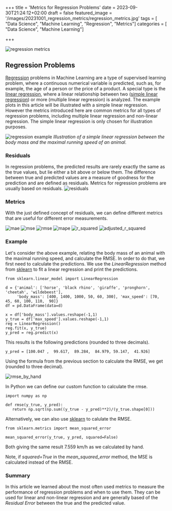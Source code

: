 +++
title = 'Metrics for Regression Problems'
date = 2023-09-30T21:24:12+02:00
draft = false
featured_image = '/images/20231001_regression_metrics/regression_metrics.jpg'
tags = [ "Data Science", "Machine Learning", "Regression", "Metrics"]
categories = [ "Data Science", "Machine Learning"]

+++

![regression metrics](/images/20231001_regression_metrics/regression_metrics.jpg)

## Regression Problems

[Regression](https://en.wikipedia.org/wiki/Regression_analysis) problems in Machine Learning are a type of supervised learning problem, where a continuous numerical variable is predicted, such as, for example, the age of a person or the price of a product. A special type is the [linear regression](https://en.wikipedia.org/wiki/Linear_regression), where a linear relationship between two ([simple linear regression](https://en.wikipedia.org/wiki/Simple_linear_regression)) or more (multiple linear regression) is analyzed. The example plots in this article will be illustrated with a simple linear regression. However the metrics introduced here are common metrics for all types of regression problems, including multiple linear regression and non-linear regression. The simple linear regression is only chosen for illustration purposes. 
 

![regression example](/images/20231001_regression_metrics/regression_example.jpg)
*Illustration of a simple linear regression between the body mass and the maximal running speed of an animal.*

### Residuals

In regression problems, the predicted results are rarely exactly the same as the true values, but lie either a bit above or below them. The difference between true and predicted values are a measure of goodness for the prediction and are defined as residuals. Metrics for regression problems are usually based on residuals. 
![residuals](/images/20231001_regression_metrics/residuals.jpg)
### Metrics

With the just defined concept of residuals, we can define different metrics that are useful for different error measurements.

![mae](/images/20231001_regression_metrics/mae.jpg)
![mse](/images/20231001_regression_metrics/mse.jpg)
![rmse](/images/20231001_regression_metrics/rmse.jpg)
![mape](/images/20231001_regression_metrics/mape.jpg)
![r_squared](/images/20231001_regression_metrics/r_squared.jpg)
![adjusted_r_squared](/images/20231001_regression_metrics/adj_r_squared.jpg)

### Example

Let's consider the above example, relating the body mass of an animal with the maximal running speed, and calculate the RMSE. In order to do that, we first need to calculate the predictions. We use the *LinearRegression* method from [sklearn](https://scikit-learn.org/stable/modules/generated/sklearn.linear_model.LinearRegression.html) to fit a linear regression and print the predictions.


```
from sklearn.linear_model import LinearRegression

d = {'animal': ['horse', 'black rhino', 'giraffe', 'pronghorn', 'cheetah', 'wildebeest'], 
     'body_mass': [400, 1400, 1000, 50, 60, 300], 'max_speed': [70, 45, 60, 100, 110,  90]}
df = pd.DataFrame(data=d)

x = df['body_mass'].values.reshape(-1,1) 
y_true = df['max_speed'].values.reshape(-1,1)
reg = LinearRegression()
reg.fit(x, y_true)
y_pred = reg.predict(x)
```

This results is the following predictions (rounded to three decimals).

```
y_pred = [100.047 ,  99.617,  89.284,  84.979, 59.147,  41.926]
```

Using the formula from the previous section to calculate the RMSE, we get (rounded to three decimal).

![rmse_by_hand](/images/20231001_regression_metrics/rmse_by_hand.png)

In Python we can define our custom function to calculate the rmse.

```
import numpy as np

def rmse(y_true, y_pred):
   return np.sqrt(np.sum((y_true - y_pred)**2)/(y_true.shape[0]))

```

Alternatively, we can also use [sklearn](https://scikit-learn.org/stable/modules/model_evaluation.html) to calulate the RMSE. 

```
from sklearn.metrics import mean_squared_error

mean_squared_error(y_true, y_pred, squared=False)
```

Both giving the same result 7.559 km/h as we calculated by hand.

Note, if *squared=True* in the *mean_squared_error* method, the MSE is calculated instead of the RMSE.

### Summary

In this article we learned about the most often used metrics to measure the performance of regression problems and when to use them. They can be used for linear and non-linear regression and are generally based of the *Residual Error* between the true and the predicted value.
